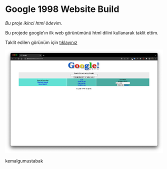 # Google 1998 Website Build

*Bu proje ikinci html ödevim.*

Bu projede google'ın ilk web görünümünü html dilini kullanarak taklit ettim.

Taklit edilen görünüm için [tıklayınız](https://web.archive.org/web/19981202230410if_/http://www.google.com/)

![Proje Görüntüsü](/img/Google%201998.png)

kemalgumustabak